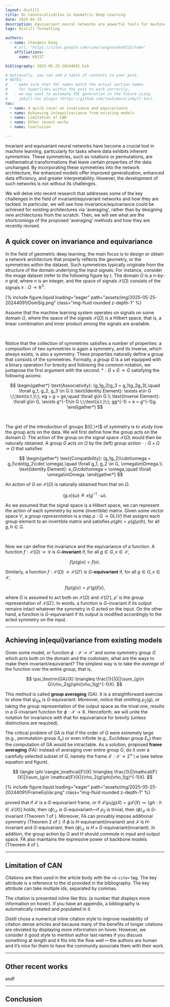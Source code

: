 ```yaml
---
layout: distill
title: On Canonicalization in Geometric Deep Learning
date: 2025-05-25
description: Equivariant neural networks are powerful tools for machine learning tasks involving data with inherent symmetries. Their power stems from their ability to encode known transformations directly into their architecture, providing a strong inductive bias, especially in domains like physics, chemistry, and computer vision. This blog post delves into recent research addressing some of the key challenges that arise when applying these models.
tags: distill formatting

authors:
  - name: Changmin Kang
    # url: "https://sites.google.com/view/sungsooahn0215/home"
    affiliations:
      name: KAIST

bibliography: 2025-05-25-20244091.bib

# Optionally, you can add a table of contents to your post.
# NOTES:
#   - make sure that TOC names match the actual section names
#     for hyperlinks within the post to work correctly.
#   - we may want to automate TOC generation in the future using
#     jekyll-toc plugin (https://github.com/toshimaru/jekyll-toc).
toc:
  - name: A quick cover on invariance and equivariance
  - name: Achieving in(equi)variance from existing models
  - name: Limitation of CAN
  - name: Other recent works
  - name: Conclusion

---
```


Invariant and equivariant neural networks have become a crucial tool in machine learning, particularly for tasks where data exhibits inherent *symmetries*. These symmetries, such as rotations or permutations, are mathematical transformations that leave certain properties of the data unchanged. By incorporating these symmetries into the network architecture, the enhanced models offer improved generalization, enhanced data efficiency, and greater interpretability. However, the development of such networks is not without its challenges.

We will delve into recent research that addresses some of the key challenges in the field of invariant/equivariant networks and how they are tackled. In particular, we will see how invariance/equivariance could be achieved for existing architectures via 'averaging', rather than by designing new architectures from the scratch. Then, we will see what are the shortcomings of the proposed 'averaging' methods and how they are recently revised.

## A quick cover on invariance and equivariance

In the field of geometric deep learning, the main focus is to design or obtain a network architecture that properly reflects the geometry, or the symmetries within the dataset. Such symmetries typically originate from the structure of the domain underlying the input signals. For instance, consider the image dataset (refer to the following figure by <d-cite key="bronstein2021geometric"></d-cite>). The domain $\Omega$ is a $n$-by-$n$ grid, where $n$ is an integer, and the space of signals $\mathcal{X}(\Omega)$ consists of the signals $x: \Omega \to \mathbb{R}^3$.

<div class="row mt-3">
    <div class="col-sm-6 mt-3 mt-md-0">
        {% include figure.liquid loading="eager" path="assets/img/2025-05-25-20244091/DomSig.png" class="img-fluid rounded z-depth-1" %}
    </div>
</div>

Assume that the machine learning system operates on signals on some domain $\Omega$, where the space of the signals $\mathcal{X}(\Omega)$ is a Hilbert space, that is, a linear combination and inner product among the signals are available.

<br>

Notice that the collection of symmetries satisfies a number of properties: a composition of two symmetries is again a symmetry, and its inverse, which always exists, is also a symmetry. These properties naturally define a group that consists of the symmetries. Formally, a *group* $G$ is a set equipped with a binary operation <d-footnote>For brevity and following the common notation, we juxtapose the first argument with the second. </d-footnote> $*:G\times G \to G$ satisfying the following axioms:

$$
\begin{gather*}
    \text{Associativity}: (g_1g_2)g_3 = g_1(g_2g_3),\quad \forall g_1, g_2, g_3 \in G.\\
    \text{Identity Element}: \exists e\in G \;\;\text{s.t.}\;\; eg = g = ge,\quad \forall g\in G.\\
    \text{Inverse Element}: \forall g\in G, \exists g^{-1}\in G \;\;\text{s.t.}\;\; gg^{-1} = e = g^{-1}g.
\end{gather*}
$$

<br>

The gist of the introduction of groups $(G,\*)$ of symmetry is to study how the group acts on the data. We will first define how the group acts on the domain $\Omega$. The action of the group on the signal space $\mathcal{X}(\Omega)$ would then be naturally obtained. A group $G$ acts on $\Omega$ by the (left) *group action* $\cdot : G\times\Omega \to \Omega$ that satisfies

$$
\begin{gather*}
    \text{Compatibility}: (g_1g_2)\cdot\omega = g_1\cdot(g_2\cdot \omega),\quad \forall g_1, g_2 \in G, \omega\in\Omega.\\
    \text{Identity Element}: e_G\cdot\omega = \omega,\quad \forall \omega\in\Omega.
\end{gather*}
$$

An action of $G$ on $\mathcal{X}(\Omega)$ is naturally obtained from that on $\Omega$:

$$
\begin{equation*}
    (g.x)(\omega) \triangleq x\left(g^{-1}\cdot\omega\right).
\end{equation*}
$$

As we assumed that the signal space is a Hilbert space, we can represent the action of each symmetry by some (invertible) matrix. Given some vector space $V$, a *group representation* is a map $\rho: G \to \mathrm{GL}(V)$ that assigns each group element to an invertible matrix and satisfies $\rho(gh) = \rho(g)\rho(h)$, for all $g, h \in G$.

<br>

Now we can define the invariance and the equivariance of a function. A function $f:\mathcal{X}(\Omega) \to \mathcal{Y}$ is $G$**-invariant** if, for all $g \in G, x\in\mathcal{X}$,

$$
f(\rho(g)x) = f(x).
$$

Similarly, a function $f:\mathcal{X}(\Omega) \to \mathcal{X}(\Omega')$ is $G$**-equivariant** if, for all $g \in G, x\in\mathcal{X}$,

$$
f(\rho(g)x) = \rho'(g)f(x),
$$

where $G$ is assumed to act both on $\mathcal{X}(\Omega)$ and $\mathcal{X}(\Omega')$, $\rho'$ is the group representation of $\mathcal{X}(\Omega')$. In words, a function is $G$-invariant if its output remains intact whatever the symmetry in $G$ acted on the input. On the other hand, a function is $G$-equivariant if its output is modified accordingly to the acted symmetry on the input.

---

## Achieving in(equi)variance from existing models

Given some model, or function $\phi:\mathcal{X} \to \mathcal{X}'$ and some symmetry group $G$ which acts both on the domain and the codomain, what are the ways to make them invariant/equivariant? The simplest way is to take the *average* of the function over the entire group, that is,

$$
\psi_\textrm{GA}(X) \triangleq \frac{1}{|G|}\sum_{g\in G}\rho_2(g)\phi(\rho_1(g)^{-1}X).
$$

This method is called **group averaging** (GA). It is a straightforward exercise to show that $\psi_\textrm{GA}$ is $G$-equivariant. Moreover, notice that omitting $\rho_2(g)$, or taking the group representation of the output space as the trival one, results in a $G$-invariant function for $\phi: \mathcal{X} \to \mathbb{R}$. Henceforth, we will unite the notation for invariance with that for equivariance for brevity (unless distinctions are required).

The critical problem of GA is that if the order of $G$ were extremely large (e.g., permutation group $S_n$) or even infinite (e.g., Euclidean group $E_n$) then the computation of GA would be intractable. As a solution, <d-cite key="puny2022frame"></d-cite> proposed **frame averaging** (FA): instead of averaging over entire group $G$, do it over a carefully selected subset of $G$, namely the frame $\mathcal{F}: \mathcal{X} \to 2^\mathcal{G}\setminus\varnothing$ (see below equation and figure).

$$
\langle \phi \rangle_\mathcal{F}(X) \triangleq \frac{1}{|\mathcal{F}(X)|}\sum_{g\in \mathcal{F}(X)}\rho_2(g)\phi(\rho_1(g)^{-1}X).
$$

<div class="row mt-3">
    <div class="col-sm mt-3 mt-md-0">
        {% include figure.liquid loading="eager" path="assets/img/2025-05-25-20244091/FrameEqVar.png" class="img-fluid rounded z-depth-1" %}
    </div>
</div>

<d-cite key="puny2022frame"></d-cite> proved that if $\mathcal{F}$ is a $G$-equivariant frame, or if $\mathcal{F}\left(\rho_1(g)X\right) = g\mathcal{F}(X) \coloneqq \{gh: h\in\mathcal{F}(X)\}$ holds, then $\langle \phi \rangle_\mathcal{F}$ is $G$-equivariant—if $\rho_2$ is trivial, then $\langle \phi \rangle_\mathcal{F}$ is $G$-invariant (Theorem 1 of <d-cite key="puny2022frame"></d-cite>). Moreover, FA can provably impose additional symmetry (Theorem 2 of <d-cite key="puny2022frame"></d-cite>): if $\phi$ is $H$-equivariant(invariant) and $\mathcal{F}$ is $H$-invariant and $G$-equivariant, then $\langle \phi \rangle_\mathcal{F}$ is $H\times G$-equivariant(invariant). <d-footnote> In addition, the group action by $G$ and $H$ should commute in input and output space. </d-footnote> FA also maintains the expressive power of backbone models (Theorem 4 of <d-cite key="puny2022frame"></d-cite>). 

---

## Limitation of CAN

Citations are then used in the article body with the `<d-cite>` tag.
The key attribute is a reference to the id provided in the bibliography.
The key attribute can take multiple ids, separated by commas.

The citation is presented inline like this: <d-cite key="gregor2015draw"></d-cite> (a number that displays more information on hover).
If you have an appendix, a bibliography is automatically created and populated in it.

Distill chose a numerical inline citation style to improve readability of citation dense articles and because many of the benefits of longer citations are obviated by displaying more information on hover.
However, we consider it good style to mention author last names if you discuss something at length and it fits into the flow well — the authors are human and it’s nice for them to have the community associate them with their work.

---

## Other recent works

asdf

---

## Conclusion